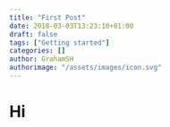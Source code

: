 ```yaml
---
title: "First Post"
date: 2018-03-03T13:23:10+01:00
draft: false
tags: ["Getting started"]
categories: []
author: GrahamSH
authorimage: "/assets/images/icon.svg"
---
```

# Hi
